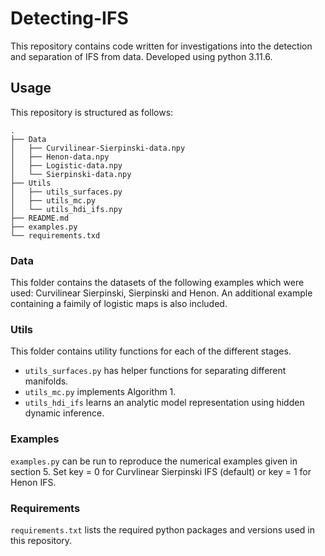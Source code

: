 # Detecting-IFS

This repository contains code written for investigations into the detection and separation of IFS from data. 
Developed using python 3.11.6.

## Usage 
This repository is structured as follows:

```
.
├── Data
│   ├── Curvilinear-Sierpinski-data.npy
│   ├── Henon-data.npy
│   ├── Logistic-data.npy
│   └── Sierpinski-data.npy
├── Utils
│   ├── utils_surfaces.py
│   ├── utils_mc.py
│   └── utils_hdi_ifs.npy
├── README.md
├── examples.py
└── requirements.txd

```
### Data
This folder contains the datasets of the following examples which were used: Curvilinear Sierpinski, Sierpinski and Henon. An additional example containing a faimily of logistic maps is also included.

### Utils
This folder contains utility functions for each of the different stages.
- `utils_surfaces.py` has helper functions for separating different manifolds.
- `utils_mc.py` implements Algorithm 1.
- `utils_hdi_ifs` learns an analytic model representation using hidden dynamic inference.

### Examples
`examples.py` can be run to reproduce the numerical examples given in section 5.
Set key = 0 for Curvlinear Sierpinski IFS (default) or key = 1 for Henon IFS.

### Requirements
`requirements.txt` lists the required python packages and versions used in this repository.
